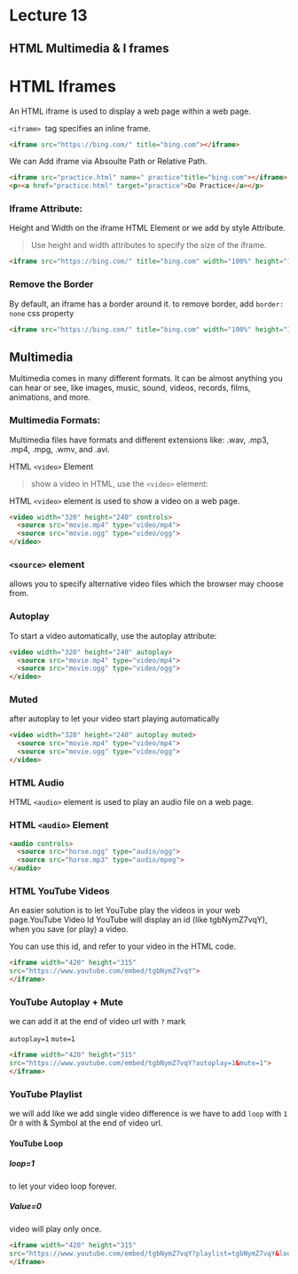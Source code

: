 # Lecture 13

## HTML Multimedia & I frames

# HTML Iframes

An HTML iframe is used to display a web page within a web page.


`<iframe> `tag specifies an inline frame.

```html
<iframe src="https://bing.com/" title="bing.com"></iframe>
```

We can Add iframe via Absoulte Path or Relative Path.

```html
<iframe src="practice.html" name=" practice"title="bing.com"></iframe>
<p><a href="practice.html" target="practice">Do Practice</a></p>
```

### Iframe Attribute: 

Height and Width on the iframe HTML Element or we add by style Attribute.

> Use height and width attributes to specify the size of the iframe.

```html
<iframe src="https://bing.com/" title="bing.com" width="100%" height="100%"></iframe>
```

### Remove the Border

By default, an iframe has a border around it. to remove border, add `border: none` css property


```html
<iframe src="https://bing.com/" title="bing.com" width="100%" height="100%" style="border:none"></iframe>
```

## Multimedia

Multimedia comes in many different formats. It can be almost anything you can hear or see, like images, music, sound, videos, records, films, animations, and more.

### Multimedia Formats:

Multimedia files have formats and different extensions like: .wav, .mp3, .mp4, .mpg, .wmv, and .avi.

HTML `<video>` Element
>show a video in HTML, use the `<video>` element:

HTML `<video>` element is used to show a video on a web page.

```html
<video width="320" height="240" controls>
  <source src="movie.mp4" type="video/mp4">
  <source src="movie.ogg" type="video/ogg">
</video>    
```

### `<source>` element 
allows you to specify alternative video files which the browser may choose from.


###  Autoplay
To start a video automatically, use the autoplay attribute:

```html
<video width="320" height="240" autoplay>
  <source src="movie.mp4" type="video/mp4">
  <source src="movie.ogg" type="video/ogg">
</video>
```
### Muted 
after autoplay to let your video start playing automatically

```html
<video width="320" height="240" autoplay muted>
  <source src="movie.mp4" type="video/mp4">
  <source src="movie.ogg" type="video/ogg">
</video>
```
### HTML Audio

HTML `<audio>` element is used to play an audio file on a web page.

### HTML `<audio>` Element

```html
<audio controls>
  <source src="horse.ogg" type="audio/ogg">
  <source src="horse.mp3" type="audio/mpeg">
</audio>
```


### HTML YouTube Videos

An easier solution is to let YouTube play the videos in your web page.YouTube Video Id
YouTube will display an id (like tgbNymZ7vqY), when you save (or play) a video.

You can use this id, and refer to your video in the HTML code.

```html
<iframe width="420" height="315"
src="https://www.youtube.com/embed/tgbNymZ7vqY">
</iframe>
```
### YouTube Autoplay + Mute
we can add it at the end of video url with `?` mark

`autoplay=1`
`mute=1 `

```html
<iframe width="420" height="315"
src="https://www.youtube.com/embed/tgbNymZ7vqY?autoplay=1&mute=1">
</iframe>
```
### YouTube Playlist

we will add like we add single video difference is we have to add  `loop` with `1` 0r `0` with & Symbol at the end of video url. 

#### YouTube Loop
##### loop=1 
to let your video loop forever.  

##### Value=0
 video will play only once.


```html
<iframe width="420" height="315"
src="https://www.youtube.com/embed/tgbNymZ7vqY?playlist=tgbNymZ7vqY&loop=1">
</iframe>
```